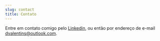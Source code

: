 ```yaml
---
slug: contact
title: Contato
---
```


Entre em contato comigo pelo [Linkedin](https://www.linkedin.com/in/dvalentins/), ou então por endereço de e-mail dvalentins@outlook.com.